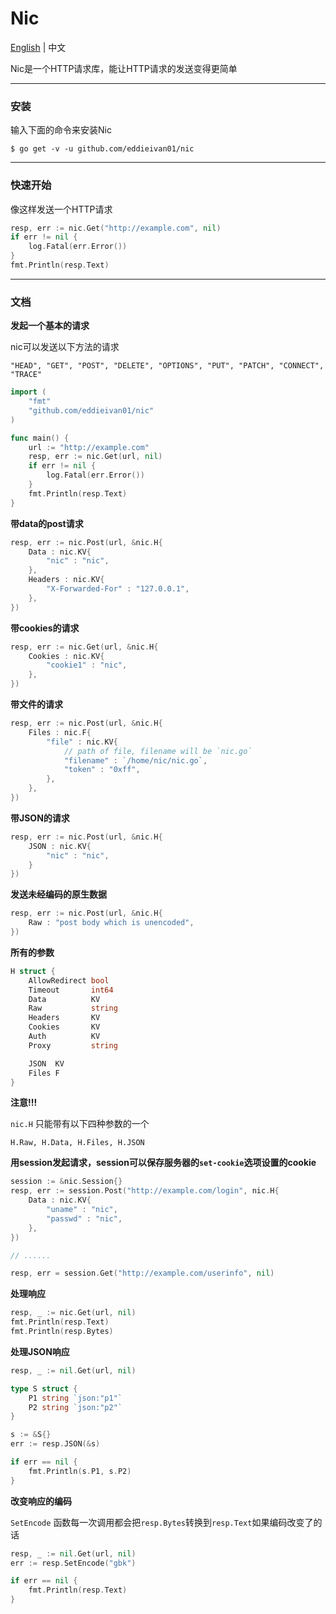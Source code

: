# Nic

[English](https://github.com/EddieIvan01/nic/blob/master/README.md) | 中文

Nic是一个HTTP请求库，能让HTTP请求的发送变得更简单

***

### 安装

输入下面的命令来安装Nic

```
$ go get -v -u github.com/eddieivan01/nic
```

***

### 快速开始

像这样发送一个HTTP请求

```go
resp, err := nic.Get("http://example.com", nil)
if err != nil {
    log.Fatal(err.Error())
}
fmt.Println(resp.Text)
```

***

### 文档

**发起一个基本的请求**

nic可以发送以下方法的请求

`"HEAD", "GET", "POST", "DELETE", "OPTIONS", "PUT", "PATCH", "CONNECT", "TRACE"`

```go
import (
	"fmt"
    "github.com/eddieivan01/nic"
)

func main() {
    url := "http://example.com"
    resp, err := nic.Get(url, nil)
    if err != nil {
        log.Fatal(err.Error())
    }
    fmt.Println(resp.Text)
}
```

**带data的post请求**

```go
resp, err := nic.Post(url, &nic.H{
    Data : nic.KV{
        "nic" : "nic",
    },
    Headers : nic.KV{
        "X-Forwarded-For" : "127.0.0.1",
    },
})
```

**带cookies的请求**

```go
resp, err := nic.Get(url, &nic.H{
    Cookies : nic.KV{
        "cookie1" : "nic",
    },
})
```

**带文件的请求**

```go
resp, err := nic.Post(url, &nic.H{
    Files : nic.F{
        "file" : nic.KV{
            // path of file, filename will be `nic.go`
            "filename" : `/home/nic/nic.go`,
            "token" : "0xff",
        },
    },
})
```

**带JSON的请求**

```go
resp, err := nic.Post(url, &nic.H{
    JSON : nic.KV{
        "nic" : "nic",
    }
})
```

**发送未经编码的原生数据**

```go
resp, err := nic.Post(url, &nic.H{
    Raw : "post body which is unencoded",
})
```

**所有的参数**

```go
H struct {
    AllowRedirect bool
    Timeout       int64
    Data          KV
    Raw           string
    Headers       KV
    Cookies       KV
    Auth          KV
    Proxy         string

    JSON  KV
    Files F
}
```

**注意!!!**

`nic.H` 只能带有以下四种参数的一个

`H.Raw, H.Data, H.Files, H.JSON`

**用session发起请求，session可以保存服务器的`set-cookie`选项设置的cookie**

```go
session := &nic.Session{}
resp, err := session.Post("http://example.com/login", nic.H{
    Data : nic.KV{
        "uname" : "nic",
        "passwd" : "nic",
    },
})

// ......

resp, err = session.Get("http://example.com/userinfo", nil)
```

**处理响应**

```go
resp, _ := nic.Get(url, nil)
fmt.Println(resp.Text)
fmt.Println(resp.Bytes)
```

**处理JSON响应**

```go
resp, _ := nil.Get(url, nil)

type S struct {
    P1 string `json:"p1"`
    P2 string `json:"p2"`
}

s := &S{}
err := resp.JSON(&s)

if err == nil {
    fmt.Println(s.P1, s.P2)
}
```

**改变响应的编码**

`SetEncode` 函数每一次调用都会把`resp.Bytes`转换到`resp.Text`如果编码改变了的话

```go
resp, _ := nil.Get(url, nil)
err := resp.SetEncode("gbk")

if err == nil {
    fmt.Println(resp.Text)
}
```

